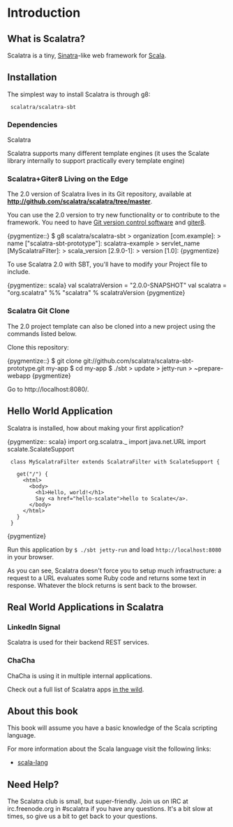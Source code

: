 Introduction
=============

What is Scalatra?
----------------

Scalatra is a tiny, [Sinatra](http://www.sinatrarb.com/)-like web framework for [Scala](http://www.scala-lang.org/).

Installation
------------
The simplest way to install Scalatra is through g8:

     scalatra/scalatra-sbt

### Dependencies

Scalatra 

Scalatra supports many different template engines (it uses the Scalate library
internally to support practically every template engine)


### Scalatra+Giter8 Living on the Edge

The 2.0 version of Scalatra lives in its Git repository, available at 
**<http://github.com/scalatra/scalatra/tree/master>**.

You can use the 2.0 version to try new functionality or to contribute to the
framework. You need to have [Git version control
software](http://www.git-scm.com) and [giter8](https://github.com/n8han/giter8#readme).

{pygmentize::}
     $ g8 scalatra/scalatra-sbt
     > organization [com.example]: 
     > name ["scalatra-sbt-prototype"]: scalatra-example
     > servlet_name [MyScalatraFilter]:
     > scala_version [2.9.0-1]:
     > version [1.0]:
{pygmentize}

To use Scalatra 2.0 with SBT, you'll have to modify your Project file to include.

{pygmentize:: scala}
val scalatraVersion = "2.0.0-SNAPSHOT"
val scalatra = "org.scalatra" %% "scalatra" % scalatraVersion
{pygmentize}

### Scalatra Git Clone

The 2.0 project template can also be cloned into a new project using the commands listed below.

Clone this repository:

{pygmentize::}
          $ git clone git://github.com/scalatra/scalatra-sbt-prototype.git my-app
          $ cd my-app
          $ ./sbt
          > update
          > jetty-run
          > ~prepare-webapp
{pygmentize}

   Go to http://localhost:8080/.

Hello World Application
-----------------------

Scalatra is installed, how about making your first application?

{pygmentize:: scala}
     import org.scalatra._
     import java.net.URL
     import scalate.ScalateSupport

     class MyScalatraFilter extends ScalatraFilter with ScalateSupport {

       get("/") {
         <html>
           <body>
             <h1>Hello, world!</h1>
             Say <a href="hello-scalate">hello to Scalate</a>.
           </body>
         </html>
       }
     }
{pygmentize}
     
Run this application by `$ ./sbt jetty-run` and load
`http://localhost:8080` in your browser.

As you can see, Scalatra doesn't force you to setup much infrastructure: a
request to a URL evaluates some Ruby code and returns some text in response.
Whatever the block returns is sent back to the browser.


Real World Applications in Scalatra
----------------------------------

### LinkedIn Signal

Scalatra is used for their backend REST services.

### ChaCha

ChaCha is using it in multiple internal applications.

Check out a full list of Scalatra apps [in the wild][in-the-wild].

[in-the-wild]: http://www.scalatra.org/wild

About this book
---------------
This book will assume you have a basic knowledge of the Scala scripting language.

For more information about the Scala language visit the following links:

* [scala-lang](http://www.scala-lang.org/)

Need Help? 
----------

The Scalatra club is small, but super-friendly.  Join us on IRC at
irc.freenode.org in #scalatra if you have any questions.  It's a bit
slow at times, so give us a bit to get back to your questions.
